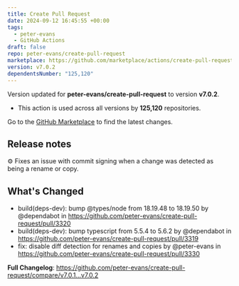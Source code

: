 ```yaml
---
title: Create Pull Request
date: 2024-09-12 16:45:55 +00:00
tags:
  - peter-evans
  - GitHub Actions
draft: false
repo: peter-evans/create-pull-request
marketplace: https://github.com/marketplace/actions/create-pull-request
version: v7.0.2
dependentsNumber: "125,120"
---
```



Version updated for **peter-evans/create-pull-request** to version **v7.0.2**.
- This action is used across all versions by **125,120** repositories.

Go to the [GitHub Marketplace](https://github.com/marketplace/actions/create-pull-request) to find the latest changes.

## Release notes

⚙️ Fixes an issue with commit signing when a change was detected as being a rename or copy.

## What's Changed
* build(deps-dev): bump @types/node from 18.19.48 to 18.19.50 by @dependabot in https://github.com/peter-evans/create-pull-request/pull/3320
* build(deps-dev): bump typescript from 5.5.4 to 5.6.2 by @dependabot in https://github.com/peter-evans/create-pull-request/pull/3319
* fix: disable diff detection for renames and copies by @peter-evans in https://github.com/peter-evans/create-pull-request/pull/3330


**Full Changelog**: https://github.com/peter-evans/create-pull-request/compare/v7.0.1...v7.0.2
